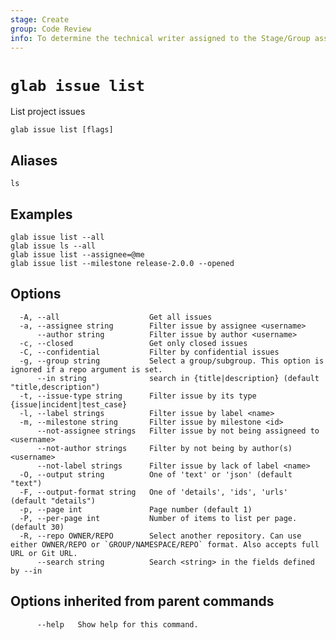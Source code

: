 ```yaml
---
stage: Create
group: Code Review
info: To determine the technical writer assigned to the Stage/Group associated with this page, see https://about.gitlab.com/handbook/product/ux/technical-writing/#assignments
---
```


<!--
This documentation is auto generated by a script.
Please do not edit this file directly. Run `make gen-docs` instead.
-->

# `glab issue list`

List project issues

```plaintext
glab issue list [flags]
```

## Aliases

```plaintext
ls
```

## Examples

```plaintext
glab issue list --all
glab issue ls --all
glab issue list --assignee=@me
glab issue list --milestone release-2.0.0 --opened

```

## Options

```plaintext
  -A, --all                    Get all issues
  -a, --assignee string        Filter issue by assignee <username>
      --author string          Filter issue by author <username>
  -c, --closed                 Get only closed issues
  -C, --confidential           Filter by confidential issues
  -g, --group string           Select a group/subgroup. This option is ignored if a repo argument is set.
      --in string              search in {title|description} (default "title,description")
  -t, --issue-type string      Filter issue by its type {issue|incident|test_case}
  -l, --label strings          Filter issue by label <name>
  -m, --milestone string       Filter issue by milestone <id>
      --not-assignee strings   Filter issue by not being assigneed to <username>
      --not-author strings     Filter by not being by author(s) <username>
      --not-label strings      Filter issue by lack of label <name>
  -O, --output string          One of 'text' or 'json' (default "text")
  -F, --output-format string   One of 'details', 'ids', 'urls' (default "details")
  -p, --page int               Page number (default 1)
  -P, --per-page int           Number of items to list per page. (default 30)
  -R, --repo OWNER/REPO        Select another repository. Can use either OWNER/REPO or `GROUP/NAMESPACE/REPO` format. Also accepts full URL or Git URL.
      --search string          Search <string> in the fields defined by --in
```

## Options inherited from parent commands

```plaintext
      --help   Show help for this command.
```
